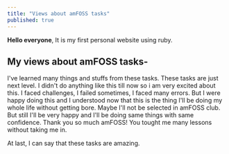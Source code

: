 ```yaml
---
title: "Views about amFOSS tasks"
published: true
---
```



**Hello everyone**, It is my first personal website using ruby.

## My views about amFOSS tasks-

I've learned many things and stuffs from these tasks. These tasks are just next level. I didn't do anything like this till now so i am very excited about this. I faced challenges, I failed sometimes, I faced many errors. But I were happy doing this and I understood now that this is the thing I'll be doing my whole life without getting bore. Maybe I'll not be selected in amFOSS club. But still I'll be very happy and I'll be doing same things with same confidence. Thank you so much amFOSS! You tought me many lessons without taking me in.

At last, I can say that these tasks are amazing.

